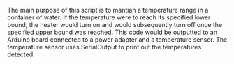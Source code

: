 The main purpose of this script is to mantian a temperature range in a container of water. If the temperature were to reach its specified lower bound, the heater would turn on and would subsequently turn off once the specified upper bound was reached. 
This code would be outputted to an Arduino board connected to a power adapter and a temperature sensor. The temperature sensor uses SerialOutput to print out the temperatures detected. 
